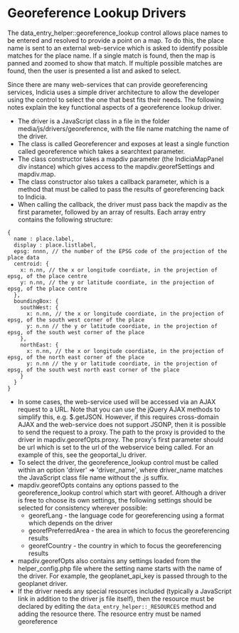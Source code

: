 # Georeference Lookup Drivers #

The data\_entry\_helper::georeference\_lookup control allows place names to be entered and resolved to provide a point on a map. To do this, the place name is sent to an external web-service which is asked to identify possible matches for the place name. If a single match is found, then the map is panned and zoomed to show that match. If multiple possible matches are found, then the user is presented a list and asked to select.

Since there are many web-services that can provide georeferencing services, Indicia uses a simple driver architecture to allow the developer using the control to select the one that best fits their needs. The following notes explain the key functional aspects of a georeference lookup driver.

  * The driver is a JavaScript class in a file in the folder media/js/drivers/georeference, with the file name matching the name of the driver.
  * The class is called Georeferencer and exposes at least a single function called georeference which takes a searchtext parameter.
  * The class constructor takes a mapdiv parameter (the IndiciaMapPanel div instance) which gives access to the mapdiv.georefSettings and mapdiv.map.
  * The class constructor also takes a callback parameter, which is a method that must be called to pass the results of georeferencing back to Indicia.
  * When calling the callback, the driver must pass back the mapdiv as the first parameter, followed by an array of results. Each array entry contains the following structure:
```
{
  name : place.label,
  display : place.listlabel,
  epsg: nnnn, // the number of the EPSG code of the projection of the place data
  centroid: {
    x: n.nn, // the x or longitude coordiate, in the projection of epsg, of the place centre
    y: n.nn, // the y or latitude coordiate, in the projection of epsg, of the place centre
  },
  boundingBox: {
    southWest: {
      x: n.nn, // the x or longitude coordiate, in the projection of epsg, of the south west corner of the place 
      y: n.nn // the y or latitude coordiate, in the projection of epsg, of the south west corner of the place
    },
    northEast: {
      x: n.nn, // the x or longitude coordiate, in the projection of epsg, of the north east corner of the place 
      y: n.nn // the y or latitude coordiate, in the projection of epsg, of the south west north east corner of the place
    }
  }
}
```
  * In some cases, the web-service used will be accessed via an AJAX request to a URL. Note that you can use the jQuery AJAX methods to simplify this, e.g. $.getJSON. However, if this requires cross-domain AJAX and the web-service does not support JSONP, then it is possible to send the request to a proxy. The path to the proxy is provided to the driver in mapdiv.georefOpts.proxy. The proxy's first parameter should be url which is set to the url of the webservice being called. For an example of this, see the geoportal\_lu driver.
  * To select the driver, the georeference\_lookup control must be called within an option 'driver' => 'driver\_name', where driver\_name matches the JavaScript class file name without the .js suffix.
  * mapdiv.georefOpts contains any options passed to the georeference\_lookup control which start with georef. Although a driver is free to choose its own settings, the following settings should be selected for consistency wherever possible:
    * georefLang - the language code for georeferencing using a format which depends on the driver
    * georefPreferredArea - the area in which to focus the georeferencing results
    * georefCountry - the country in which to focus the georeferencing results
  * mapdiv.georefOpts also contains any settings loaded from the helper\_config.php file where the setting name starts with the name of the driver. For example, the geoplanet\_api\_key is passed through to the geoplanet driver.
  * If the driver needs any special resources included (typically a JavaScript link in addition to the driver js file itself), then the resource must be declared by editing the `data_entry_helper::_RESOURCES` method and adding the resource there. The resource entry must be named georeference